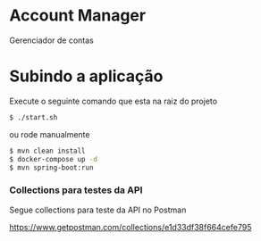 # Account Manager

Gerenciador de contas

# Subindo a aplicação

Execute o seguinte comando que esta na raiz do projeto

```sh
$ ./start.sh
```

ou rode manualmente

```sh
$ mvn clean install
$ docker-compose up -d
$ mvn spring-boot:run
```

### Collections para testes da API

Segue collections para teste da API no Postman

https://www.getpostman.com/collections/e1d33df38f664cefe795

